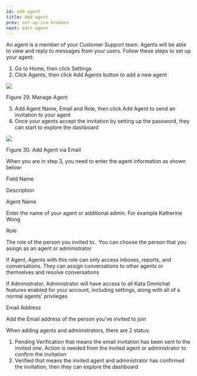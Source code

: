 ```yaml
---
id: add-agent
title: Add agent
prev: set-up-ice-breaker
next: edit-agent
---
```


An agent is a member of your Customer Support team. Agents will be able to view and reply to messages from your users. Follow these steps to set up your agent:

1.  Go to Home, then click Settings
2.  Click Agents, then click Add Agents button to add a new agent

![](https://lh3.googleusercontent.com/QgSmCSgPgXJbU_xq59aQ7Dyu8cbAlKDbWfrwhnfRwvUoOKYco840SWec9oyFgYFyC4dBu2WeNW0TQ5YMXKHFznQ3JvmOiYxt93hwsR58Le_yTm-zd0cXZ5xsy341s7ZMgWPufDbM)

Figure 29. Manage Agent

3.  Add Agent Name, Email and Role, then click Add Agent to send an invitation to your agent
4.  Once your agents accept the invitation by setting up the password, they can start to explore the dashboard

![](https://lh6.googleusercontent.com/xUI3U2ShV917Loee5UYjslOxNPYWyx3mBuZ7YMQ1V61jk6C6xbTczu5tda4Z1emDj_bkqYUcmxT98z-VDMT4t-wJq1NxGphtB2HYBk3FpOT8vPqJ6aHh2PsAF09W1pH5uPcpAOsp)

Figure 30. Add Agent via Email

When you are in step 3, you need to enter the agent information as shown below:

Field Name

Description

Agent Name

Enter the name of your agent or additional admin. For example Katherine Wong

Role

The role of the person you invited to.  You can choose the person that you assign as an agent or administrator

If Agent, Agents with this role can only access inboxes, reports, and conversations. They can assign conversations to other agents or themselves and resolve conversations

If Administrator, Administrator will have access to all Kata Omnichat features enabled for your account, including settings, along with all of a normal agents' privileges

Email Address

Add the Email address of the person you’ve invited to join

When adding agents and administrators, there are 2 status:

1.  Pending Verification that means the email invitation has been sent to the invited one. Action is needed from the invited agent or administrator to confirm the invitation
2.  Verified that means the invited agent and administrator has confirmed the invitation, then they can explore the dashboard
